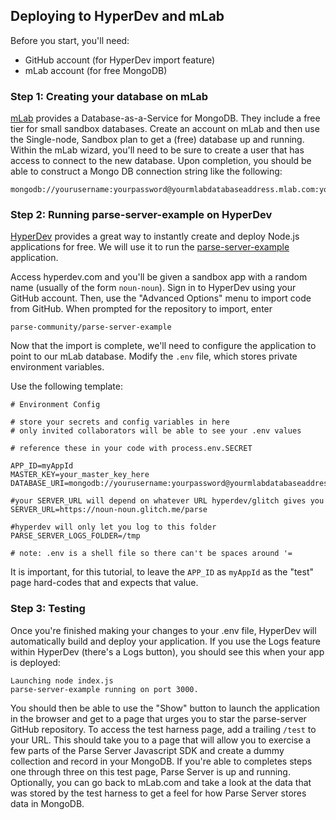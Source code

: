## Deploying to HyperDev and mLab

Before you start, you'll need:

 - GitHub account (for HyperDev import feature)
 - mLab account (for free MongoDB)

### Step 1: Creating your database on mLab

[mLab](https://mlab.com) provides a Database-as-a-Service for MongoDB.  They include a free tier for small sandbox databases.  Create an account on mLab and then use the Single-node, Sandbox plan to get a (free) database up and running.  Within the mLab wizard, you'll need to be sure to create a user that has access to connect to the new database.  Upon completion, you should be able to construct a Mongo DB connection string like the following:

```
mongodb://yourusername:yourpassword@yourmlabdatabaseaddress.mlab.com:yourdatabaseport/yourdatabasename
```

### Step 2: Running parse-server-example on HyperDev

[HyperDev](https://hyperdev.com) provides a great way to instantly create and deploy Node.js applications for free.  We will use it to run the [parse-server-example](https://github.com/parse-community/parse-server-example) application.

Access hyperdev.com and you'll be given a sandbox app with a random name (usually of the form ```noun-noun```).  Sign in to HyperDev using your GitHub account.   Then, use the "Advanced Options" menu to import code from GitHub.  When prompted for the repository to import, enter

```
parse-community/parse-server-example
```

Now that the import is complete, we'll need to configure the application to point to our mLab database.  Modify the ```.env``` file, which stores private environment variables.

Use the following template:

```
# Environment Config

# store your secrets and config variables in here
# only invited collaborators will be able to see your .env values

# reference these in your code with process.env.SECRET

APP_ID=myAppId
MASTER_KEY=your_master_key_here
DATABASE_URI=mongodb://yourusername:yourpassword@yourmlabdatabaseaddress.mlab.com:yourdatabaseport/yourdatabasename

#your SERVER_URL will depend on whatever URL hyperdev/glitch gives you
SERVER_URL=https://noun-noun.glitch.me/parse

#hyperdev will only let you log to this folder
PARSE_SERVER_LOGS_FOLDER=/tmp

# note: .env is a shell file so there can't be spaces around '=
```

It is important, for this tutorial, to leave the ```APP_ID``` as ```myAppId``` as the "test" page hard-codes that and expects that value.

### Step 3: Testing

Once you're finished making your changes to your .env file, HyperDev will automatically build and deploy your application.  If you use the Logs feature within HyperDev (there's a Logs button), you should see this when your app is deployed:

```
Launching node index.js
parse-server-example running on port 3000.
```

You should then be able to use the "Show" button to launch the application in the browser and get to a page that urges you to star the parse-server GitHub repository.  To access the test harness page, add a trailing ```/test``` to your URL.  This should take you to a page that will allow you to exercise a few parts of the Parse Server Javascript SDK and create a dummy collection and record in your MongoDB.  If you're able to completes steps one through three on this test page, Parse Server is up and running.  Optionally, you can go back to mLab.com and take a look at the data that was stored by the test harness to get a feel for how Parse Server stores data in MongoDB.
